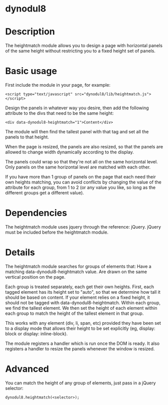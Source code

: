 dynodul8
========

# Description

The heightmatch module allows you to design a page with horizontal panels of the same height without restricting you to a fixed height set of panels.

# Basic usage

First include the module in your page, for example:

    <script type="text/javascript" src="dynodul8/lib/heightmatch.js"></script>

Design the panels in whatever way you desire, then add the following attribute to the divs that need to be the same height:

    <div data-dynodul8-heightmatch="1">Content</div>

The module will then find the tallest panel with that tag and set all the panels to that height.

When the page is resized, the panels are also resized, so that the panels are allowed to change width dynamically according to the display.

The panels could wrap so that they're not all on the same horizontal level. Only panels on the same horizontal level are matched with each other.

If you have more than 1 group of panels on the page that each need their own heights matching, you can avoid conflicts by changing the value of the attribute for each group, from 1 to 2 (or any value you like, so long as the different groups get a different value).

# Dependencies

The heightmatch module uses jquery through the reference: jQuery.
jQuery must be included before the heightmatch module.

# Details

The heightmatch module searches for groups of elements that:
  Have a matching data-dynodul8-heightmatch value.
  Are drawn on the same vertical position on the page.

Each group is treated separately, each get their own heights.
First, each tagged element has its height set to "auto", so that we determine how tall it should be based on content. If your element relies on a fixed height, it should not be tagged with data-dynodul8-heightmatch.
Within each group, we find the tallest element.
We then set the height of each element within each group to match the height of the tallest element in that group.

This works with any element (div, li, span, etc) provided they have been set to a display mode that allows their height to be set explicitly (eg, display: block or display: inline-block).

The module registers a handler which is run once the DOM is ready. It also registers a handler to resize the panels whenever the window is resized.

# Advanced

You can match the height of any group of elements, just pass in a jQuery selector:

    dynodul8.heightmatch(<selector>);


